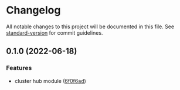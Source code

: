 # Changelog

All notable changes to this project will be documented in this file. See [standard-version](https://github.com/conventional-changelog/standard-version) for commit guidelines.

## 0.1.0 (2022-06-18)


### Features

* cluster hub module ([6f0f6ad](https://github.com/chunkai1312/nest-cluster-hub/commit/6f0f6adf31c7e0b381412b1ebd8ca59eda050723))
